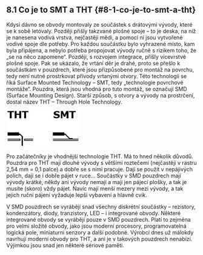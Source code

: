 ## 8.1 Co je to SMT a THT {#8-1-co-je-to-smt-a-tht}

Kdysi dávno se obvody montovaly ze součástek s drátovými vývody, které se k sobě letovaly. Později přišly takzvané plošné spoje – to je deska, na níž je nanesena vodivá vrstva, nejčastěji mědi, a pomocí ní jsou vytvořené vodivé spoje dle potřeby. Pro každou součástku bylo vyhrazené místo, kam byla připájena, a nebylo potřeba propojovat vývody ručně s rizikem toho, že „se na něco zapomene“. Později, s rozvojem integrace, přišly vícevrstvé plošné spoje. Pak se ukázalo, že vrtání děr je drahé, proto se přešlo k součástkám v pouzdrech, které jsou přizpůsobené pro montáž na povrchu, tedy není nutné prostrkovat přívody vrtanými otvory. Této technologii se říká Surface Mounted Technology – SMT, tedy „technologie povrchové montáže“. Pouzdra, která jsou vhodná pro tuto montáž, se označují SMD (Surface Mounting Design). Starší způsob, s otvory a vývody na prostrčení, dostal název THT – Through Hole Technology.

![101-1.jpeg](images/00174.jpeg)

Pro začátečníky je vhodnější technologie THT. Má to hned několik důvodů. Pouzdra pro THT mají dlouhé vývody s většími roztečemi (nejčastěji v rastru 2,54 mm = 0,1 palce) a dobře se s nimi pracuje. Dají se použít v nepájivých polích, dají se i dobře pájet v ruce… Součástky v SMD pouzdrech mají vývody krátké, někdy ani vývody nemají a mají jen pájecí plošky, a tak je musíte (skoro) vždy pájet. Navíc mají menší mezery mezi vývody, a tak jejich ruční pájení vyžaduje lepší vybavení a hlavně cvik.

V SMD pouzdrech se vyrábějí snad všechny diskrétní součástky – rezistory, kondenzátory, diody, tranzistory, LED – i integrované obvody. Některé integrované obvody se vyrábějí pouze v SMD pouzdrech. Platí to zejména pro velmi složité obvody, jako jsou moderní procesory, programovatelná logická pole, miniaturní senzory a další podobné. Výrobci dnes už málokdy navrhují moderní obvody pro THT, a ani je v takových pouzdrech nenabízí. Výjimkou jsou snad jen některé sériové paměti.